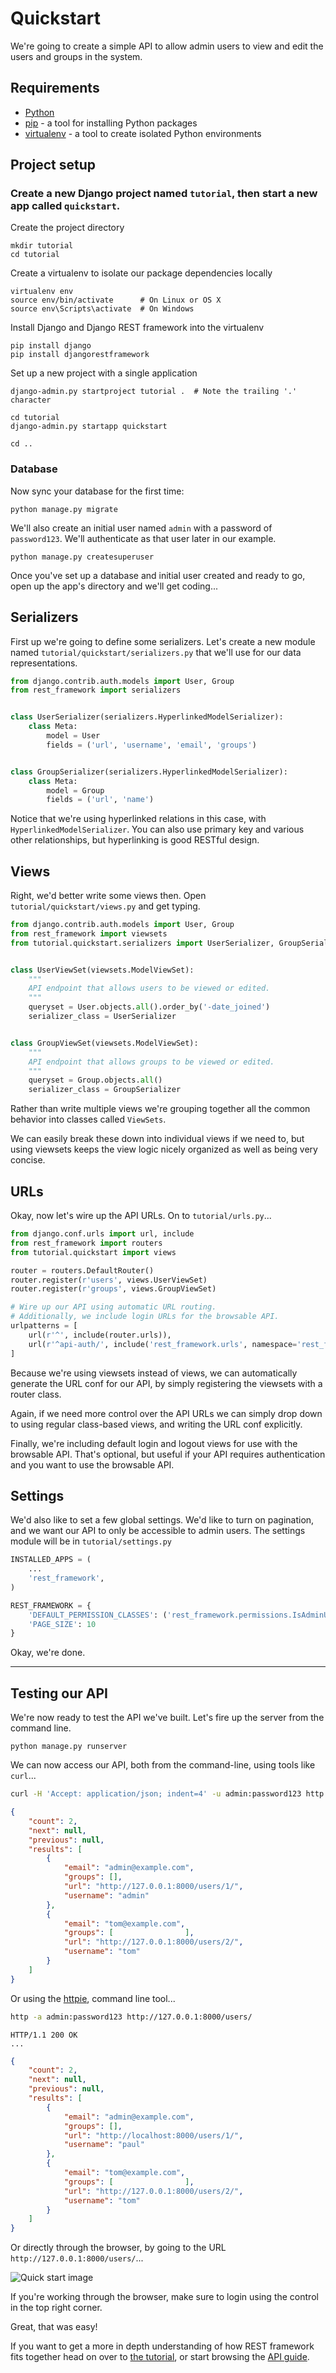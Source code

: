 # Quickstart

We're going to create a simple API to allow admin users to view and edit the users and groups in the system.

## Requirements

* [Python][python]
* [pip][pip] - a tool for installing Python packages
* [virtualenv][virtualenv] - a tool to create isolated Python environments

## Project setup

### Create a new Django project named `tutorial`, then start a new app called `quickstart`.

Create the project directory

```text
mkdir tutorial
cd tutorial
```

Create a virtualenv to isolate our package dependencies locally

```text
virtualenv env
source env/bin/activate      # On Linux or OS X
source env\Scripts\activate  # On Windows
```

Install Django and Django REST framework into the virtualenv

```text
pip install django
pip install djangorestframework
```

Set up a new project with a single application

```text
django-admin.py startproject tutorial .  # Note the trailing '.' character

cd tutorial
django-admin.py startapp quickstart

cd ..
```

### Database

Now sync your database for the first time:

```text
python manage.py migrate
```

We'll also create an initial user named `admin` with a password of `password123`. We'll authenticate as that user later in our example.

```text
python manage.py createsuperuser
```

Once you've set up a database and initial user created and ready to go, open up the app's directory and we'll get coding...

## Serializers

First up we're going to define some serializers. Let's create a new module named `tutorial/quickstart/serializers.py` that we'll use for our data representations.

```python
from django.contrib.auth.models import User, Group
from rest_framework import serializers


class UserSerializer(serializers.HyperlinkedModelSerializer):
    class Meta:
        model = User
        fields = ('url', 'username', 'email', 'groups')


class GroupSerializer(serializers.HyperlinkedModelSerializer):
    class Meta:
        model = Group
        fields = ('url', 'name')
```

Notice that we're using hyperlinked relations in this case, with `HyperlinkedModelSerializer`.  You can also use primary key and various other relationships, but hyperlinking is good RESTful design.

## Views

Right, we'd better write some views then.  Open `tutorial/quickstart/views.py` and get typing.

```python
from django.contrib.auth.models import User, Group
from rest_framework import viewsets
from tutorial.quickstart.serializers import UserSerializer, GroupSerializer


class UserViewSet(viewsets.ModelViewSet):
    """
    API endpoint that allows users to be viewed or edited.
    """
    queryset = User.objects.all().order_by('-date_joined')
    serializer_class = UserSerializer


class GroupViewSet(viewsets.ModelViewSet):
    """
    API endpoint that allows groups to be viewed or edited.
    """
    queryset = Group.objects.all()
    serializer_class = GroupSerializer
```

Rather than write multiple views we're grouping together all the common behavior into classes called `ViewSets`.

We can easily break these down into individual views if we need to, but using viewsets keeps the view logic nicely organized as well as being very concise.

## URLs

Okay, now let's wire up the API URLs.  On to `tutorial/urls.py`...

```python
from django.conf.urls import url, include
from rest_framework import routers
from tutorial.quickstart import views

router = routers.DefaultRouter()
router.register(r'users', views.UserViewSet)
router.register(r'groups', views.GroupViewSet)

# Wire up our API using automatic URL routing.
# Additionally, we include login URLs for the browsable API.
urlpatterns = [
    url(r'^', include(router.urls)),
    url(r'^api-auth/', include('rest_framework.urls', namespace='rest_framework'))
]
```

Because we're using viewsets instead of views, we can automatically generate the URL conf for our API, by simply registering the viewsets with a router class.

Again, if we need more control over the API URLs we can simply drop down to using regular class-based views, and writing the URL conf explicitly.

Finally, we're including default login and logout views for use with the browsable API.  That's optional, but useful if your API requires authentication and you want to use the browsable API.

## Settings

We'd also like to set a few global settings.  We'd like to turn on pagination, and we want our API to only be accessible to admin users.  The settings module will be in `tutorial/settings.py`

```python
INSTALLED_APPS = (
    ...
    'rest_framework',
)

REST_FRAMEWORK = {
    'DEFAULT_PERMISSION_CLASSES': ('rest_framework.permissions.IsAdminUser',),
    'PAGE_SIZE': 10
}
```

Okay, we're done.

---

## Testing our API

We're now ready to test the API we've built.  Let's fire up the server from the command line.

    python manage.py runserver

We can now access our API, both from the command-line, using tools like `curl`...

```bash
curl -H 'Accept: application/json; indent=4' -u admin:password123 http://127.0.0.1:8000/users/
```

```json
{
    "count": 2,
    "next": null,
    "previous": null,
    "results": [
        {
            "email": "admin@example.com",
            "groups": [],
            "url": "http://127.0.0.1:8000/users/1/",
            "username": "admin"
        },
        {
            "email": "tom@example.com",
            "groups": [                ],
            "url": "http://127.0.0.1:8000/users/2/",
            "username": "tom"
        }
    ]
}
```

Or using the [httpie][httpie], command line tool...

```bash
http -a admin:password123 http://127.0.0.1:8000/users/
```

```text
HTTP/1.1 200 OK
...
```

```json
{
    "count": 2,
    "next": null,
    "previous": null,
    "results": [
        {
            "email": "admin@example.com",
            "groups": [],
            "url": "http://localhost:8000/users/1/",
            "username": "paul"
        },
        {
            "email": "tom@example.com",
            "groups": [                ],
            "url": "http://127.0.0.1:8000/users/2/",
            "username": "tom"
        }
    ]
}
```

Or directly through the browser, by going to the URL `http://127.0.0.1:8000/users/`...

![Quick start image][image]

If you're working through the browser, make sure to login using the control in the top right corner.

Great, that was easy!

If you want to get a more in depth understanding of how REST framework fits together head on over to [the tutorial][tutorial], or start browsing the [API guide][guide].

[readme-example-api]: ../#example
[image]: ../img/quickstart.png
[tutorial]: 1-serialization.md
[guide]: ../#api-guide
[httpie]: https://github.com/jakubroztocil/httpie#installation
[python]: https://www.python.org/downloads/
[pip]: https://pip.pypa.io/en/stable/
[virtualenv]: https://virtualenv.pypa.io/en/stable/
